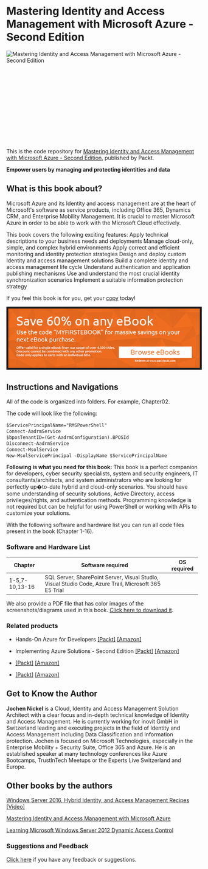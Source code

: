 # Mastering Identity and Access Management with Microsoft Azure - Second Edition

<a href="https://www.packtpub.com/virtualization-and-cloud/mastering-identity-and-access-management-microsoft-azure-second-edition?utm_source=github&utm_medium=repository&utm_campaign=9781789132304 "><img src="https://d255esdrn735hr.cloudfront.net/sites/default/files/imagecache/ppv4_main_book_cover/10713_cover.png" alt="Mastering Identity and Access Management with Microsoft Azure - Second Edition" height="256px" align="right"></a>

This is the code repository for [Mastering Identity and Access Management with Microsoft Azure - Second Edition](https://www.packtpub.com/virtualization-and-cloud/mastering-identity-and-access-management-microsoft-azure-second-edition?utm_source=github&utm_medium=repository&utm_campaign=9781789132304 ), published by Packt.

**Empower users by managing and protecting identities and data**

## What is this book about?
Microsoft Azure and its Identity and access management are at the heart of Microsoft's software as service products, including Office 365, Dynamics CRM, and Enterprise Mobility Management. It is crucial to master Microsoft Azure in order to be able to work with the Microsoft Cloud effectively.

This book covers the following exciting features:
Apply technical descriptions to your business needs and deployments 
Manage cloud-only, simple, and complex hybrid environments 
Apply correct and efficient monitoring and identity protection strategies 
Design and deploy custom Identity and access management solutions 
Build a complete identity and access management life cycle 
Understand authentication and application publishing mechanisms 
Use and understand the most crucial identity synchronization scenarios 
Implement a suitable information protection strategy 

If you feel this book is for you, get your [copy](https://www.amazon.com/dp/1789132304) today!

<a href="https://www.packtpub.com/?utm_source=github&utm_medium=banner&utm_campaign=GitHubBanner"><img src="https://raw.githubusercontent.com/PacktPublishing/GitHub/master/GitHub.png" 
alt="https://www.packtpub.com/" border="5" /></a>

## Instructions and Navigations
All of the code is organized into folders. For example, Chapter02.

The code will look like the following:
```
$ServicePrincipalName="RMSPowerShell"
Connect-AadrmService
$bposTenantID=(Get-AadrmConfiguration).BPOSId
Disconnect-AadrmService
Connect-MsolService
New-MsolServicePrincipal -DisplayName $ServicePrincipalName
```

**Following is what you need for this book:**
This book is a perfect companion for developers, cyber security specialists, system and security engineers, IT consultants/architects, and system administrators who are looking for perfectly up�to-date hybrid and cloud-only scenarios. You should have some understanding of security solutions, Active Directory, access privileges/rights, and authentication methods. Programming knowledge is not required but can be helpful for using PowerShell or working with APIs to customize your solutions.

With the following software and hardware list you can run all code files present in the book (Chapter 1-16).
### Software and Hardware List
| Chapter | Software required | OS required |
| -------- | ------------------------------------ | ----------------------------------- |
| 1-5,7-10,13-16 | SQL Server, SharePoint Server, Visual Studio, Visual Studio Code, Azure Trail, Microsoft 365 E5 Trial |  |


We also provide a PDF file that has color images of the screenshots/diagrams used in this book. [Click here to download it](https://www.packtpub.com/sites/default/files/downloads/9781789132304_ColorImages.pdf?).

### Related products
* Hands-On Azure for Developers [[Packt]](https://www.packtpub.com/virtualization-and-cloud/hands-azure-developers?utm_source=github&utm_medium=repository&utm_campaign=9781789340624 ) [[Amazon]](https://www.amazon.com/dp/1789340624)

* Implementing Azure Solutions - Second Edition [[Packt]](https://www.packtpub.com/virtualization-and-cloud/implementing-azure-solutions-second-edition?utm_source=github&utm_medium=repository&utm_campaign=9781789343045 ) [[Amazon]](https://www.amazon.com/dp/1789343046)

*  [[Packt]]() [[Amazon]](https://www.amazon.com/dp/)

*  [[Packt]]() [[Amazon]](https://www.amazon.com/dp/)

## Get to Know the Author
**Jochen Nickel**
is a Cloud, Identity and Access Management Solution Architect with a clear focus and in-depth technical knowledge of Identity and Access Management. He is currently working for inovit GmbH in Switzerland leading and executing projects in the field of Identity and Access Management including Data Classification and Information protection. Jochen is focused on Microsoft Technologies, especially in the Enterprise Mobility + Security Suite, Office 365 and Azure. He is an established speaker at many technology conferences like Azure Bootcamps, TrustInTech Meetups or the Experts Live Switzerland and Europe.

## Other books by the authors
[Windows Server 2016, Hybrid Identity, and Access Management Recipes [Video]](https://www.packtpub.com/networking-and-servers/windows-server-2016-hybrid-identity-and-access-management-recipes-video?utm_source=github&utm_medium=repository&utm_campaign=9781787125292 )

[Mastering Identity and Access Management with Microsoft Azure](https://www.packtpub.com/virtualization-and-cloud/mastering-identity-and-access-management-microsoft-azure?utm_source=github&utm_medium=repository&utm_campaign=9781785889448 )

[Learning Microsoft Windows Server 2012 Dynamic Access Control](https://www.packtpub.com/networking-and-servers/learning-microsoft-windows-server-2012-dynamic-access-control?utm_source=github&utm_medium=repository&utm_campaign=9781782178187 )

[]()

[]()

### Suggestions and Feedback
[Click here](https://docs.google.com/forms/d/e/1FAIpQLSdy7dATC6QmEL81FIUuymZ0Wy9vH1jHkvpY57OiMeKGqib_Ow/viewform) if you have any feedback or suggestions.


